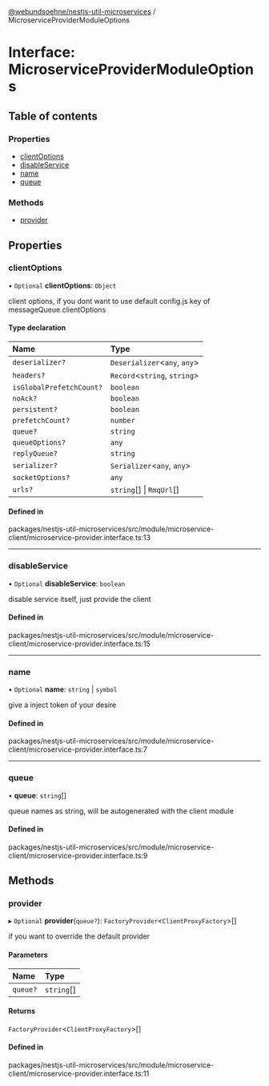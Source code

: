 [@webundsoehne/nestjs-util-microservices](../README.md) / MicroserviceProviderModuleOptions

# Interface: MicroserviceProviderModuleOptions

## Table of contents

### Properties

- [clientOptions](MicroserviceProviderModuleOptions.md#clientoptions)
- [disableService](MicroserviceProviderModuleOptions.md#disableservice)
- [name](MicroserviceProviderModuleOptions.md#name)
- [queue](MicroserviceProviderModuleOptions.md#queue-1)

### Methods

- [provider](MicroserviceProviderModuleOptions.md#provider)

## Properties

### clientOptions

• `Optional` **clientOptions**: `Object`

client options, if you dont want to use default config.js key of messageQueue.clientOptions

#### Type declaration

| Name                     | Type                          |
| :----------------------- | :---------------------------- |
| `deserializer?`          | `Deserializer`<`any`, `any`\> |
| `headers?`               | `Record`<`string`, `string`\> |
| `isGlobalPrefetchCount?` | `boolean`                     |
| `noAck?`                 | `boolean`                     |
| `persistent?`            | `boolean`                     |
| `prefetchCount?`         | `number`                      |
| `queue?`                 | `string`                      |
| `queueOptions?`          | `any`                         |
| `replyQueue?`            | `string`                      |
| `serializer?`            | `Serializer`<`any`, `any`\>   |
| `socketOptions?`         | `any`                         |
| `urls?`                  | `string`[] \| `RmqUrl`[]      |

#### Defined in

packages/nestjs-util-microservices/src/module/microservice-client/microservice-provider.interface.ts:13

---

### disableService

• `Optional` **disableService**: `boolean`

disable service itself, just provide the client

#### Defined in

packages/nestjs-util-microservices/src/module/microservice-client/microservice-provider.interface.ts:15

---

### name

• `Optional` **name**: `string` \| `symbol`

give a inject token of your desire

#### Defined in

packages/nestjs-util-microservices/src/module/microservice-client/microservice-provider.interface.ts:7

---

### queue

• **queue**: `string`[]

queue names as string, will be autogenerated with the client module

#### Defined in

packages/nestjs-util-microservices/src/module/microservice-client/microservice-provider.interface.ts:9

## Methods

### provider

▸ `Optional` **provider**(`queue?`): `FactoryProvider`<`ClientProxyFactory`\>[]

if you want to override the default provider

#### Parameters

| Name     | Type       |
| :------- | :--------- |
| `queue?` | `string`[] |

#### Returns

`FactoryProvider`<`ClientProxyFactory`\>[]

#### Defined in

packages/nestjs-util-microservices/src/module/microservice-client/microservice-provider.interface.ts:11
